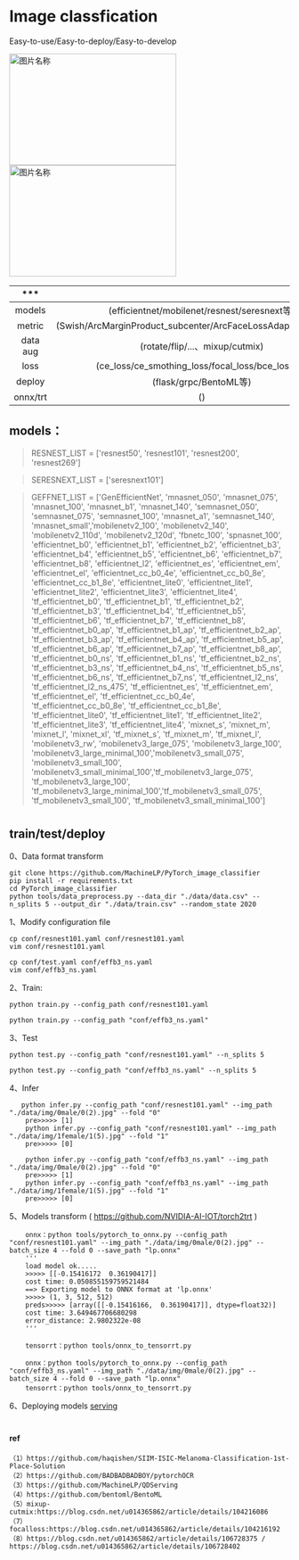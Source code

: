 

# Image classfication

Easy-to-use/Easy-to-deploy/Easy-to-develop

<img src="https://user-images.githubusercontent.com/9102141/87268895-3e0d0780-c4fe-11ea-849e-6140b7e0d4de.gif" width = "300" height = "200" alt="图片名称" align=center> <img src="https://user-images.githubusercontent.com/9102141/87268895-3e0d0780-c4fe-11ea-849e-6140b7e0d4de.gif" width = "300" height = "200" alt="图片名称" align=center>


|      ***       |        |    example   |  
| :-----------------: | :---------:| :---------:|
|  models  |   (efficientnet/mobilenet/resnest/seresnext等)       |  [1](./qdnet/conf/constant.py)  |
|  metric  |   (Swish/ArcMarginProduct_subcenter/ArcFaceLossAdaptiveMargin/...)       |  [2](./qdnet/models/metric_strategy.py)  |
|  data aug  |   (rotate/flip/...、mixup/cutmix)         |  [3](./qdnet/dataaug/) | 
|  loss  |   (ce_loss/ce_smothing_loss/focal_loss/bce_loss/...)                     |  [4](./qdnet/loss/)    | 
|  deploy  |   (flask/grpc/BentoML等)                   |  [5](./serving/)       | 
|  onnx/trt |   ()                                      |  [6](./tools/)         | 


## models：

> RESNEST_LIST = ['resnest50', 'resnest101', 'resnest200', 'resnest269']

> SERESNEXT_LIST = ['seresnext101']

> GEFFNET_LIST = ['GenEfficientNet', 'mnasnet_050', 'mnasnet_075', 'mnasnet_100', 'mnasnet_b1', 'mnasnet_140', 'semnasnet_050', 'semnasnet_075', 'semnasnet_100', 'mnasnet_a1', 'semnasnet_140', 'mnasnet_small','mobilenetv2_100', 'mobilenetv2_140', 'mobilenetv2_110d', 'mobilenetv2_120d', 'fbnetc_100', 'spnasnet_100', 'efficientnet_b0', 'efficientnet_b1', 'efficientnet_b2',  'efficientnet_b3', 'efficientnet_b4', 'efficientnet_b5', 'efficientnet_b6', 'efficientnet_b7', 'efficientnet_b8', 'efficientnet_l2', 'efficientnet_es', 'efficientnet_em', 'efficientnet_el', 'efficientnet_cc_b0_4e', 'efficientnet_cc_b0_8e', 'efficientnet_cc_b1_8e', 'efficientnet_lite0', 'efficientnet_lite1', 'efficientnet_lite2', 'efficientnet_lite3', 'efficientnet_lite4', 'tf_efficientnet_b0', 'tf_efficientnet_b1', 'tf_efficientnet_b2', 'tf_efficientnet_b3', 'tf_efficientnet_b4', 'tf_efficientnet_b5', 'tf_efficientnet_b6', 'tf_efficientnet_b7', 'tf_efficientnet_b8', 'tf_efficientnet_b0_ap', 'tf_efficientnet_b1_ap', 'tf_efficientnet_b2_ap', 'tf_efficientnet_b3_ap', 'tf_efficientnet_b4_ap', 'tf_efficientnet_b5_ap', 'tf_efficientnet_b6_ap', 'tf_efficientnet_b7_ap', 'tf_efficientnet_b8_ap', 'tf_efficientnet_b0_ns', 'tf_efficientnet_b1_ns', 'tf_efficientnet_b2_ns', 'tf_efficientnet_b3_ns', 'tf_efficientnet_b4_ns', 'tf_efficientnet_b5_ns', 'tf_efficientnet_b6_ns', 'tf_efficientnet_b7_ns', 'tf_efficientnet_l2_ns', 'tf_efficientnet_l2_ns_475', 'tf_efficientnet_es', 'tf_efficientnet_em', 'tf_efficientnet_el', 'tf_efficientnet_cc_b0_4e', 'tf_efficientnet_cc_b0_8e', 'tf_efficientnet_cc_b1_8e', 'tf_efficientnet_lite0', 'tf_efficientnet_lite1', 'tf_efficientnet_lite2', 'tf_efficientnet_lite3', 'tf_efficientnet_lite4', 'mixnet_s', 'mixnet_m', 'mixnet_l', 'mixnet_xl', 'tf_mixnet_s', 'tf_mixnet_m', 'tf_mixnet_l', 'mobilenetv3_rw', 'mobilenetv3_large_075', 'mobilenetv3_large_100', 'mobilenetv3_large_minimal_100','mobilenetv3_small_075', 'mobilenetv3_small_100', 'mobilenetv3_small_minimal_100','tf_mobilenetv3_large_075', 'tf_mobilenetv3_large_100', 'tf_mobilenetv3_large_minimal_100','tf_mobilenetv3_small_075', 'tf_mobilenetv3_small_100', 'tf_mobilenetv3_small_minimal_100']

#

## train/test/deploy
0、Data format transform 
```
git clone https://github.com/MachineLP/PyTorch_image_classifier
pip install -r requirements.txt
cd PyTorch_image_classifier
python tools/data_preprocess.py --data_dir "./data/data.csv" --n_splits 5 --output_dir "./data/train.csv" --random_state 2020
```

1、Modify configuration file

```
cp conf/resnest101.yaml conf/resnest101.yaml
vim conf/resnest101.yaml
```

```
cp conf/test.yaml conf/effb3_ns.yaml
vim conf/effb3_ns.yaml
```

2、Train: 

```
python train.py --config_path conf/resnest101.yaml
```

```
python train.py --config_path "conf/effb3_ns.yaml"
```

3、Test

```
python test.py --config_path "conf/resnest101.yaml" --n_splits 5
```

```
python test.py --config_path "conf/effb3_ns.yaml" --n_splits 5
```

4、Infer
```
   python infer.py --config_path "conf/resnest101.yaml" --img_path "./data/img/0male/0(2).jpg" --fold "0"
    pre>>>>> [1]
    python infer.py --config_path "conf/resnest101.yaml" --img_path "./data/img/1female/1(5).jpg" --fold "1"
    pre>>>>> [0]
```

```
    python infer.py --config_path "conf/effb3_ns.yaml" --img_path "./data/img/0male/0(2).jpg" --fold "0"
    pre>>>>> [1]
    python infer.py --config_path "conf/effb3_ns.yaml" --img_path "./data/img/1female/1(5).jpg" --fold "1"
    pre>>>>> [0]
```


5、Models transform ( https://github.com/NVIDIA-AI-IOT/torch2trt )

```
    onnx：python tools/pytorch_to_onnx.py --config_path "conf/resnest101.yaml" --img_path "./data/img/0male/0(2).jpg" --batch_size 4 --fold 0 --save_path "lp.onnx"
    '''
    load model ok.....
    >>>>> [[-0.15416172  0.36190417]]
    cost time: 0.050855159759521484
    ==> Exporting model to ONNX format at 'lp.onnx'
    >>>>> (1, 3, 512, 512)
    preds>>>>> [array([[-0.15416166,  0.36190417]], dtype=float32)]
    cost time: 3.649467706680298
    error_distance: 2.9802322e-08
    '''

    tensorrt：python tools/onnx_to_tensorrt.py
```

```
    onnx：python tools/pytorch_to_onnx.py --config_path "conf/effb3_ns.yaml" --img_path "./data/img/0male/0(2).jpg" --batch_size 4 --fold 0 --save_path "lp.onnx"
    tensorrt：python tools/onnx_to_tensorrt.py
```

6、Deploying models
[serving](./serving/) 





#

#

#

#

#

#

#

#### ref
```
（1）https://github.com/haqishen/SIIM-ISIC-Melanoma-Classification-1st-Place-Solution
（2）https://github.com/BADBADBADBOY/pytorchOCR
（3）https://github.com/MachineLP/QDServing
（4）https://github.com/bentoml/BentoML
（5）mixup-cutmix:https://blog.csdn.net/u014365862/article/details/104216086
（7）focalloss:https://blog.csdn.net/u014365862/article/details/104216192
（8）https://blog.csdn.net/u014365862/article/details/106728375 / https://blog.csdn.net/u014365862/article/details/106728402 
```






